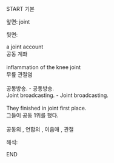 START
기본

앞면:
joint


뒷면:
<div>a joint account </div><div>공동 계좌</div><div><br></div><div><div>inflammation of the knee joint </div><div>무릎 관절염</div></div><div><br></div><div><div><div>공동방송. - 공동방송.</div></div><div><div>Joint broadcasting. - Joint broadcasting.</div></div></div><div><br></div><div><div>They finished in joint first place. </div><div><div>그들이 공동 1위를 했다.</div></div></div><div><br></div><div>공동의 , 연합의 , 이음매 , 관절</div>


해석:

END